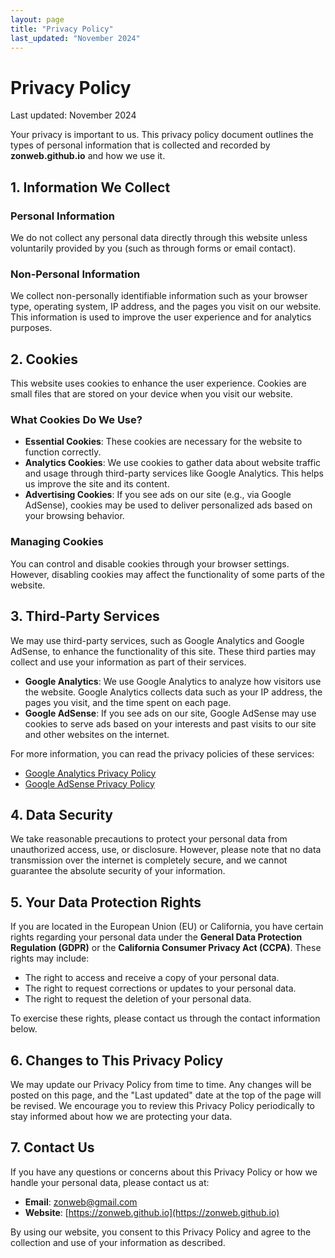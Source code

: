 ```yaml
---
layout: page
title: "Privacy Policy"
last_updated: "November 2024"
---
```


# Privacy Policy

Last updated: November 2024

Your privacy is important to us. This privacy policy document outlines the types of personal information that is collected and recorded by **zonweb.github.io** and how we use it.

## 1. Information We Collect

### Personal Information
We do not collect any personal data directly through this website unless voluntarily provided by you (such as through forms or email contact).

### Non-Personal Information
We collect non-personally identifiable information such as your browser type, operating system, IP address, and the pages you visit on our website. This information is used to improve the user experience and for analytics purposes.

## 2. Cookies

This website uses cookies to enhance the user experience. Cookies are small files that are stored on your device when you visit our website.

### What Cookies Do We Use?
- **Essential Cookies**: These cookies are necessary for the website to function correctly.
- **Analytics Cookies**: We use cookies to gather data about website traffic and usage through third-party services like Google Analytics. This helps us improve the site and its content.
- **Advertising Cookies**: If you see ads on our site (e.g., via Google AdSense), cookies may be used to deliver personalized ads based on your browsing behavior.

### Managing Cookies
You can control and disable cookies through your browser settings. However, disabling cookies may affect the functionality of some parts of the website.

## 3. Third-Party Services

We may use third-party services, such as Google Analytics and Google AdSense, to enhance the functionality of this site. These third parties may collect and use your information as part of their services.

- **Google Analytics**: We use Google Analytics to analyze how visitors use the website. Google Analytics collects data such as your IP address, the pages you visit, and the time spent on each page.
- **Google AdSense**: If you see ads on our site, Google AdSense may use cookies to serve ads based on your interests and past visits to our site and other websites on the internet.

For more information, you can read the privacy policies of these services:

- [Google Analytics Privacy Policy](https://policies.google.com/privacy)
- [Google AdSense Privacy Policy](https://policies.google.com/technologies/ads)

## 4. Data Security

We take reasonable precautions to protect your personal data from unauthorized access, use, or disclosure. However, please note that no data transmission over the internet is completely secure, and we cannot guarantee the absolute security of your information.

## 5. Your Data Protection Rights

If you are located in the European Union (EU) or California, you have certain rights regarding your personal data under the **General Data Protection Regulation (GDPR)** or the **California Consumer Privacy Act (CCPA)**. These rights may include:

- The right to access and receive a copy of your personal data.
- The right to request corrections or updates to your personal data.
- The right to request the deletion of your personal data.

To exercise these rights, please contact us through the contact information below.

## 6. Changes to This Privacy Policy

We may update our Privacy Policy from time to time. Any changes will be posted on this page, and the "Last updated" date at the top of the page will be revised. We encourage you to review this Privacy Policy periodically to stay informed about how we are protecting your data.

## 7. Contact Us

If you have any questions or concerns about this Privacy Policy or how we handle your personal data, please contact us at:

- **Email**: [zonweb@gmail.com](mailto:zonweb@gmail.com)
- **Website**: [https://zonweb.github.io](https://zonweb.github.io)

By using our website, you consent to this Privacy Policy and agree to the collection and use of your information as described.
